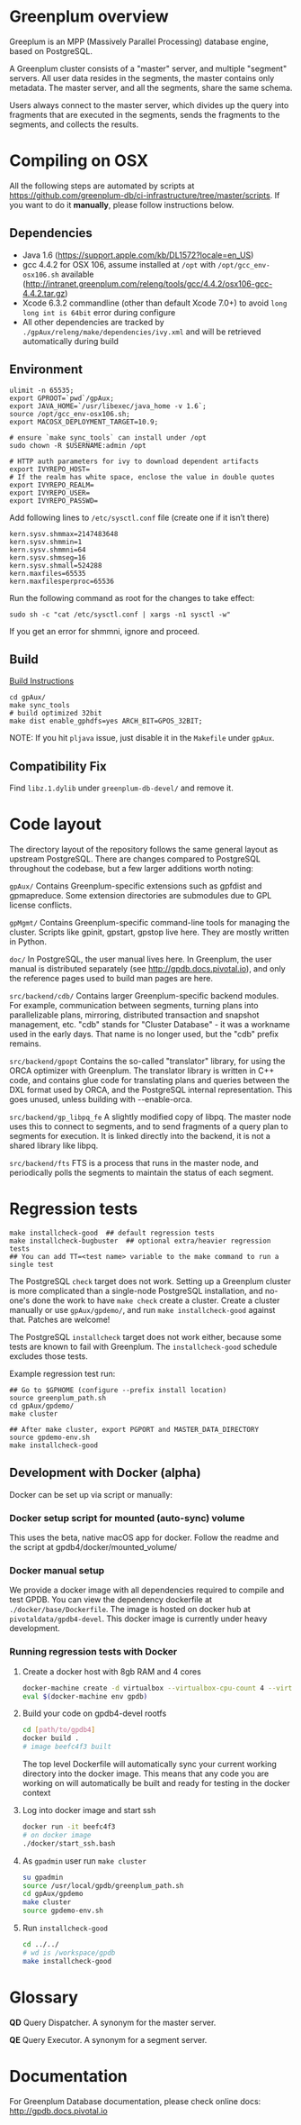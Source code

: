# Greenplum overview

Greeplum is an MPP (Massively Parallel Processing) database engine, based
on PostgreSQL.

A Greenplum cluster consists of a "master" server, and multiple "segment"
servers. All user data resides in the segments, the master contains only
metadata. The master server, and all the segments, share the same schema.

Users always connect to the master server, which divides up the query into
fragments that are executed in the segments, sends the fragments to the
segments, and collects the results.

# Compiling on OSX

All the following steps are automated by scripts at https://github.com/greenplum-db/ci-infrastructure/tree/master/scripts. If you want to do it **manually**, please follow instructions below.

## Dependencies

* Java 1.6 (https://support.apple.com/kb/DL1572?locale=en_US)
* gcc 4.4.2 for OSX 106, assume installed at `/opt` with `/opt/gcc_env-osx106.sh` available (http://intranet.greenplum.com/releng/tools/gcc/4.4.2/osx106-gcc-4.4.2.tar.gz)
* Xcode 6.3.2 commandline (other than default Xcode 7.0+) to avoid `long long int is 64bit` error during configure
* All other dependencies are tracked by `./gpAux/releng/make/dependencies/ivy.xml` and will be retrieved automatically during build

## Environment

```
ulimit -n 65535;
export GPROOT=`pwd`/gpAux;
export JAVA_HOME=`/usr/libexec/java_home -v 1.6`;
source /opt/gcc_env-osx106.sh;
export MACOSX_DEPLOYMENT_TARGET=10.9;

# ensure `make sync_tools` can install under /opt
sudo chown -R $USERNAME:admin /opt

# HTTP auth parameters for ivy to download dependent artifacts
export IVYREPO_HOST=
# If the realm has white space, enclose the value in double quotes
export IVYREPO_REALM=
export IVYREPO_USER=
export IVYREPO_PASSWD=
```

Add following lines to `/etc/sysctl.conf` file (create one if it isn’t there)
```
kern.sysv.shmmax=2147483648
kern.sysv.shmmin=1
kern.sysv.shmmni=64
kern.sysv.shmseg=16
kern.sysv.shmall=524288
kern.maxfiles=65535
kern.maxfilesperproc=65536
```

Run the following command as root for the changes to take effect:

```
sudo sh -c "cat /etc/sysctl.conf | xargs -n1 sysctl -w"
```

If you get an error for shmmni, ignore and proceed. 

## Build

[Build Instructions](gpAux/BUILD_INSTRUCTIONS)

```
cd gpAux/
make sync_tools
# build optimized 32bit
make dist enable_gphdfs=yes ARCH_BIT=GPOS_32BIT;
```

NOTE: If you hit `pljava` issue, just disable it in the `Makefile` under `gpAux`.

## Compatibility Fix

Find `libz.1.dylib` under `greenplum-db-devel/` and remove it.

# Code layout

The directory layout of the repository follows the same general layout as
upstream PostgreSQL. There are changes compared to PostgreSQL throughout the
codebase, but a few larger additions worth noting:

`gpAux/`
	Contains Greenplum-specific extensions such as gpfdist and gpmapreduce.
	Some extension directories are submodules due to GPL license conflicts.

`gpMgmt/`
	Contains Greenplum-specific command-line tools for managing the
	cluster. Scripts like gpinit, gpstart, gpstop live here. They are
	mostly written in Python.

`doc/`
	In PostgreSQL, the user manual lives here. In Greenplum, the user
	manual is distributed separately (see http://gpdb.docs.pivotal.io), and
	only the reference pages used to build man pages are here.

`src/backend/cdb/`
	Contains larger Greenplum-specific backend modules. For example,
	communication between segments, turning plans into parallelizable
	plans, mirroring, distributed transaction and snapshot management,
	etc. "cdb" stands for "Cluster Database" - it was a workname used in
	the early days. That name is no longer used, but the "cdb" prefix
	remains.

`src/backend/gpopt`
	Contains the so-called "translator" library, for using the ORCA
	optimizer with Greenplum. The translator library is written in C++
	code, and contains glue code for translating plans and queries between
	the DXL format used by ORCA, and the PostgreSQL internal
	representation. This goes unused, unless building with --enable-orca.

`src/backend/gp_libpq_fe`
	A slightly modified copy of libpq. The master node uses this to
	connect to segments, and to send fragments of a query plan to segments
	for execution. It is linked directly into the backend, it is not a
	shared library like libpq.

`src/backend/fts`
	FTS is a process that runs in the master node, and periodically polls
	the segments to maintain the status of each segment.


# Regression tests

```
make installcheck-good  ## default regression tests
make installcheck-bugbuster  ## optional extra/heavier regression tests
## You can add TT=<test name> variable to the make command to run a single test
```

The PostgreSQL `check` target does not work. Setting up a Greenplum cluster
is more complicated than a single-node PostgreSQL installation, and no-one's
done the work to have `make check` create a cluster. Create a cluster
manually or use `gpAux/gpdemo/`, and run `make installcheck-good` against
that. Patches are welcome!

The PostgreSQL `installcheck` target does not work either, because some
tests are known to fail with Greenplum. The `installcheck-good` schedule
excludes those tests.

Example regression test run:
```
## Go to $GPHOME (configure --prefix install location)
source greenplum_path.sh
cd gpAux/gpdemo/
make cluster

## After make cluster, export PGPORT and MASTER_DATA_DIRECTORY
source gpdemo-env.sh
make installcheck-good
```

## Development with Docker (alpha)

Docker can be set up via script or manually:

### Docker setup script for mounted (auto-sync) volume 

This uses the beta, native macOS app for docker. Follow the readme and the script at gpdb4/docker/mounted_volume/

### Docker manual setup

We provide a docker image with all dependencies required to compile and test
GPDB. You can view the dependency dockerfile at `./docker/base/Dockerfile`.
The image is hosted on docker hub at `pivotaldata/gpdb4-devel`. This docker
image is currently under heavy development.

### Running regression tests with Docker

1. Create a docker host with 8gb RAM and 4 cores
    ```bash
    docker-machine create -d virtualbox --virtualbox-cpu-count 4 --virtualbox-disk-size 50000 --virtualbox-memory 8192 gpdb
    eval $(docker-machine env gpdb)
    ```

2. Build your code on gpdb4-devel rootfs
    ```bash
    cd [path/to/gpdb4]
    docker build .
    # image beefc4f3 built
    ```
    The top level Dockerfile will automatically sync your current working
    directory into the docker image. This means that any code you are working
    on will automatically be built and ready for testing in the docker context

3. Log into docker image and start ssh
    ```bash
    docker run -it beefc4f3
    # on docker image
    ./docker/start_ssh.bash
    ```

4. As `gpadmin` user run `make cluster`
    ```bash
    su gpadmin
    source /usr/local/gpdb/greenplum_path.sh
    cd gpAux/gpdemo
    make cluster
    source gpdemo-env.sh
    ```

5. Run `installcheck-good`
    ```bash
    cd ../../
    # wd is /workspace/gpdb
    make installcheck-good
    ```

# Glossary

**QD** Query Dispatcher. A synonym for the master server.

**QE** Query Executor. A synonym for a segment server.


# Documentation

For Greenplum Database documentation, please check online docs:
http://gpdb.docs.pivotal.io


